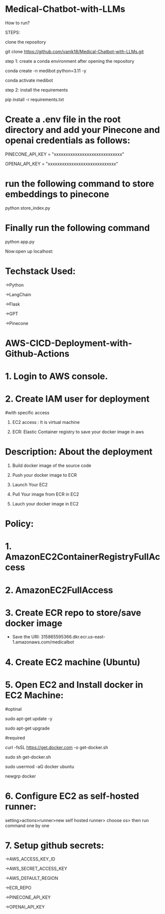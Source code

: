 # Medical-Chatbot-with-LLMs

How to run?

STEPS:

clone the repository 

 git clone https://github.com/vanik18/Medical-Chatbot-with-LLMs.git

 step 1: create a conda environment after opening the repository 

  conda create -n medibot python=3.11 -y

 conda activate medibot 

step 2: install the requirements

 pip install -r requirements.txt

 # Create a .env file in the root directory and add your Pinecone and openai credentials as follows:

 PINECONE_API_KEY = "xxxxxxxxxxxxxxxxxxxxxxxxxxxxx"

 OPENAI_API_KEY = "xxxxxxxxxxxxxxxxxxxxxxxxxxxxx"

 # run the following command to store embeddings to pinecone
python store_index.py

# Finally run the following command
python app.py

Now:open up localhost:

# Techstack Used:
->Python

->LangChain

->Flask

->GPT

->Pinecone

# AWS-CICD-Deployment-with-Github-Actions

# 1. Login to AWS console.
# 2. Create IAM user for deployment

#with specific access

1. EC2 access : It is virtual machine

2. ECR: Elastic Container registry to save your docker image in aws


# Description: About the deployment

1. Build docker image of the source code

2. Push your docker image to ECR

3. Launch Your EC2 

4. Pull Your image from ECR in EC2

5. Lauch your docker image in EC2

# Policy:

# 1. AmazonEC2ContainerRegistryFullAccess
# 2. AmazonEC2FullAccess
# 3. Create ECR repo to store/save docker image

- Save the URI: 315865595366.dkr.ecr.us-east-1.amazonaws.com/medicalbot

# 4. Create EC2 machine (Ubuntu)
# 5. Open EC2 and Install docker in EC2 Machine:
#optinal

sudo apt-get update -y

sudo apt-get upgrade

#required

curl -fsSL https://get.docker.com -o get-docker.sh

sudo sh get-docker.sh

sudo usermod -aG docker ubuntu

newgrp docker

# 6. Configure EC2 as self-hosted runner:
setting>actions>runner>new self hosted runner> choose os> then run command one by one

# 7. Setup github secrets:
->AWS_ACCESS_KEY_ID

->AWS_SECRET_ACCESS_KEY

->AWS_DEFAULT_REGION

->ECR_REPO

->PINECONE_API_KEY

->OPENAI_API_KEY


